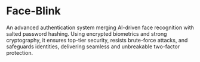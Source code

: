 # Face-Blink
An advanced authentication system merging AI-driven face recognition with salted password hashing. Using encrypted biometrics and strong cryptography, it ensures top-tier security, resists brute-force attacks, and safeguards identities, delivering seamless and unbreakable two-factor protection.
